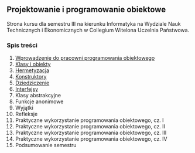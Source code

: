 ## Projektowanie i programowanie obiektowe
Strona kursu dla semestru III na kierunku Informatyka na Wydziale Nauk Technicznych i Ekonomicznych w Collegium Witelona Uczelnia Państwowa.

### Spis treści
1. [Wprowadzenie do pracowni programowania obiektowego](./classes/lab01.md)
1. [Klasy i obiekty](./classes/lab02.md)
1. [Hermetyzacja](./classes/lab03.md)
1. [Konstruktory](./classes/lab04.md)
1. [Dziedziczenie](./classes/lab05.md)
1. [Interfejsy](./classes/lab06.md)
1. Klasy abstrakcyjne
1. Funkcje anonimowe
1. Wyjątki
1. Refleksje
1. Praktyczne wykorzystanie programowania obiektowego, cz. I
1. Praktyczne wykorzystanie programowania obiektowego, cz. II
1. Praktyczne wykorzystanie programowania obiektowego, cz. III
1. Praktyczne wykorzystanie programowania obiektowego, cz. IV
1. Podsumowanie semestru
